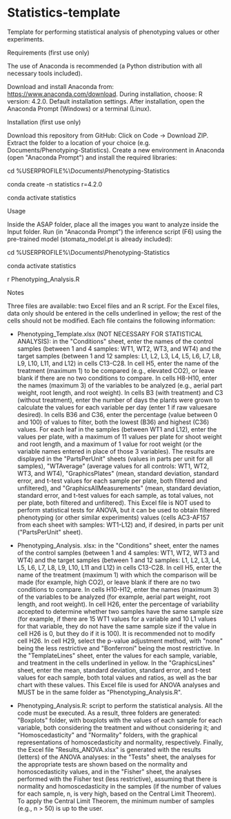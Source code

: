 # Statistics-template

Template for performing statistical analysis of phenotyping values ​​or other experiments.


Requirements (first use only)

The use of Anaconda is recommended (a Python distribution with all necessary tools included).

Download and install Anaconda from: https://www.anaconda.com/download.
During installation, choose: R version: 4.2.0. Default installation settings.
After installation, open the Anaconda Prompt (Windows) or a terminal (Linux).


Installation (first use only)

Download this repository from GitHub: Click on Code → Download ZIP. Extract the folder to a location of your choice (e.g. Documents/Phenotyping-Statistics).
Create a new environment in Anaconda (open "Anaconda Prompt") and install the required libraries:

cd %USERPROFILE%\Documents\Phenotyping-Statistics

conda create -n statistics r=4.2.0

conda activate statistics


Usage

Inside the ASAP folder, place all the images you want to analyze inside the Input folder.
Run (in "Anaconda Prompt") the inference script (F6) using the pre-trained model (stomata_model.pt is already included):

cd %USERPROFILE%\Documents\Phenotyping-Statistics

conda activate statistics

r Phenotyping_Analysis.R


Notes

Three files are available: two Excel files and an R script. For the Excel files, data only should be entered in the cells underlined in yellow; the rest of the cells should not be modified. Each file contains the following information:

- Phenotyping_Template.xlsx (NOT NECESSARY FOR STATISTICAL ANALYSIS): in the "Conditions" sheet, enter the names of the control samples (between 1 and 4 samples: WT1, WT2, WT3, and WT4) and the target samples (between 1 and 12 samples: L1, L2, L3, L4, L5, L6, L7, L8, L9, L10, L11, and L12) in cells C13-C28. In cell H5, enter the name of the treatment (maximum 1) to be compared (e.g., elevated CO2), or leave blank if there are no two conditions to compare. In cells H8-H10, enter the names (maximum 3) of the variables to be analyzed (e.g., aerial part weight, root length, and root weight). In cells B3 (with treatment) and C3 (without treatment), enter the number of days the plants were grown to calculate the values ​​for each variable per day (enter 1 if raw values ​​are desired). In cells B36 and C36, enter the percentage (value between 0 and 100) of values ​​to filter, both the lowest (B36) and highest (C36) values. For each leaf in the samples (between WT1 and L12), enter the values ​​per plate, with a maximum of 11 values ​​per plate for shoot weight and root length, and a maximum of 1 value for root weight (or the variable names entered in place of those 3 variables). The results are displayed in the "PartsPerUnit" sheets (values ​​in parts per unit for all samples), "WTAverage" (average values ​​for all controls: WT1, WT2, WT3, and WT4), "GraphicsPlates" (mean, standard deviation, standard error, and t-test values ​​for each sample per plate, both filtered and unfiltered), and "GraphicsAllMeasurements" (mean, standard deviation, standard error, and t-test values ​​for each sample, as total values, not per plate, both filtered and unfiltered). This Excel file is NOT used to perform statistical tests for ANOVA, but it can be used to obtain filtered phenotyping (or other similar experiments) values ​​(cells AC3-AF157 from each sheet with samples: WT1-L12) and, if desired, in parts per unit ("PartsPerUnit" sheet).

- Phenotyping_Analysis. xlsx: in the "Conditions" sheet, enter the names of the control samples (between 1 and 4 samples: WT1, WT2, WT3 and WT4) and the target samples (between 1 and 12 samples: L1, L2, L3, L4, L5, L6, L7, L8, L9, L10, L11 and L12) in cells C13-C28. In cell H5, enter the name of the treatment (maximum 1) with which the comparison will be made (for example, high CO2), or leave blank if there are no two conditions to compare. In cells H10-H12, enter the names (maximum 3) of the variables to be analyzed (for example, aerial part weight, root length, and root weight). In cell H26, enter the percentage of variability accepted to determine whether two samples have the same sample size (for example, if there are 15 WT1 values ​​for a variable and 10 L1 values ​​for that variable, they do not have the same sample size if the value in cell H26 is 0, but they do if it is 100). It is recommended not to modify cell H26. In cell H29, select the p-value adjustment method, with "none" being the less restrictive and "Bonferroni" being the most restrictive. In the "TemplateLines" sheet, enter the values ​​for each sample, variable, and treatment in the cells underlined in yellow. In the "GraphicsLines" sheet, enter the mean, standard deviation, standard error, and t-test values ​​for each sample, both total values ​​and ratios, as well as the bar chart with these values. This Excel file is used for ANOVA analyses and MUST be in the same folder as "Phenotyping_Analysis.R".

- Phenotyping_Analysis.R: script to perform the statistical analysis. All the code must be executed. As a result, three folders are generated: "Boxplots" folder, with boxplots with the values ​​of each sample for each variable, both considering the treatment and without considering it; and "Homoscedasticity" and "Normality" folders, with the graphical representations of homoscedasticity and normality, respectively. Finally, the Excel file "Results_ANOVA.xlsx" is generated with the results (letters) of the ANOVA analyses: in the "Tests" sheet, the analyses for the appropriate tests are shown based on the normality and homoscedasticity values, and in the "Fisher" sheet, the analyses performed with the Fisher test (less restrictive), assuming that there is normality and homoscedasticity in the samples (if the number of values ​​for each sample, n, is very high, based on the Central Limit Theorem). To apply the Central Limit Theorem, the minimum number of samples (e.g., n > 50) is up to the user.
